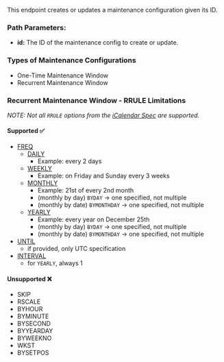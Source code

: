 This endpoint creates or updates a maintenance configuration given its ID.

### Path Parameters:

- **id:** The ID of the maintenance config to create or update.

### Types of Maintenance Configurations
- One-Time Maintenance Window
- Recurrent Maintenance Window

### **Recurrent Maintenance Window - RRULE Limitations**

_NOTE: Not all `RRULE` options from the [iCalendar Spec](https://datatracker.ietf.org/doc/html/rfc5545) are supported._

#### **Supported** ✅
- [FREQ](https://datatracker.ietf.org/doc/html/rfc5545#:~:text=RECUR%20value.%0A%0A%20%20%20%20%20%20The-,FREQ,-rule%20part%20identifies)
    - [DAILY](https://datatracker.ietf.org/doc/html/rfc5545#:~:text=hour%20or%20more%3B-,DAILY,-%2C%20to%20specify%0A%20%20%20%20%20%20repeating)
        - Example: every 2 days
    - [WEEKLY](https://datatracker.ietf.org/doc/html/rfc5545#:~:text=day%20or%20more%3B-,WEEKLY,-%2C%20to%0A%20%20%20%20%20%20specify%20repeating)
        - Example: on Friday and Sunday every 3 weeks
    - [MONTHLY](https://datatracker.ietf.org/doc/html/rfc5545#:~:text=week%20or%20more%3B-,MONTHLY,-%2C%20to%20specify%20repeating)
        - Example: 21st of every 2nd month
        - (monthly by day) `BYDAY` → one specified, not multiple
        - (monthly by date) `BYMONTHDAY` → one specified, not multiple
    - [YEARLY](https://datatracker.ietf.org/doc/html/rfc5545#:~:text=or%20more%3B%20and-,YEARLY,-%2C%20to%20specify%20repeating)
        - Example: every year on December 25th
        - (monthly by day) `BYDAY` → one specified, not multiple
        - (monthly by date) `BYMONTHDAY` → one specified, not multiple
- [UNTIL](https://datatracker.ietf.org/doc/html/rfc5545#:~:text=eight%20days.%0A%0A%20%20%20%20%20%20The-,UNTIL,-rule%20part%20defines)
    - if provided, only UTC specification
- [INTERVAL](https://datatracker.ietf.org/doc/html/rfc5545#:~:text=September%202009%0A%0A%0A%20%20%20%20%20%20The-,INTERVAL,-rule%20part%20contains)
    - for `YEARLY`, always 1

#### **Unsupported** ❌

- SKIP
- RSCALE
- BYHOUR
- BYMINUTE
- BYSECOND
- BYYEARDAY
- BYWEEKNO
- WKST
- BYSETPOS    